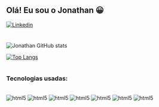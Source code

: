 ## Olá! Eu sou o Jonathan 😀

[![Linkedin](https://img.shields.io/badge/LinkedIn-0077B5?style=for-the-badge&logo=linkedin&logoColor=white)](https://www.linkedin.com/in/jonathanmoreiraacount)
#
![Jonathan GitHub stats](https://github-readme-stats.vercel.app/api?username=Jonathan-Moreira&show_icons=true&theme=transparent)

[![Top Langs](https://github-readme-stats.vercel.app/api/top-langs/?username=Jonathan-Moreira)](https://github.com/anuraghazra/github-readme-stats)
#
### Tecnologias usadas:
<div style="display: inline_block"><br/>
<img aling="center" alt="html5" src="https://img.shields.io/badge/CSS3-1572B6?style=for-the-badge&logo=css3&logoColor=white"/>
<img aling="center" alt="html5" src="https://img.shields.io/badge/HTML5-E34F26?style=for-the-badge&logo=html5&logoColor=white"/>
<img aling="center" alt="html5" src="https://img.shields.io/badge/React-20232A?style=for-the-badge&logo=react&logoColor=61DAFB"/>
<img aling="center" alt="html5" src="https://img.shields.io/badge/Python-3776AB?style=for-the-badge&logo=python&logoColor=white"/>
<img aling="center" alt="html5" src="https://img.shields.io/badge/JavaScript-F7DF1E?style=for-the-badge&logo=javascript&logoColor=black"/>
<img aling="center" alt="html5" src="https://img.shields.io/badge/TypeScript-007ACC?style=for-the-badge&logo=typescript&logoColor=white"/>
<img aling="center" alt="html5" src="https://img.shields.io/badge/Node.js-43853D?style=for-the-badge&logo=node.js&logoColor=white"/>
</div><br/>


